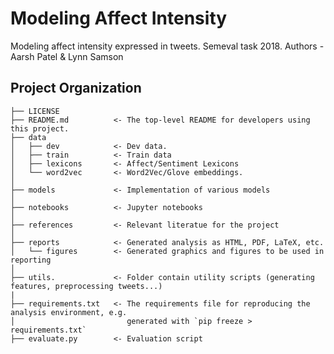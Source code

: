 Modeling Affect Intensity
==============================

Modeling affect intensity expressed in tweets. Semeval task 2018. Authors - Aarsh Patel & Lynn Samson

Project Organization
------------

    ├── LICENSE
    ├── README.md          <- The top-level README for developers using this project.
    ├── data
    │   ├── dev            <- Dev data.
    │   ├── train          <- Train data
    │   ├── lexicons       <- Affect/Sentiment Lexicons
    │   └── word2vec       <- Word2Vec/Glove embeddings.
    │
    ├── models             <- Implementation of various models
    │
    ├── notebooks          <- Jupyter notebooks
    │
    ├── references         <- Relevant literatue for the project
    │
    ├── reports            <- Generated analysis as HTML, PDF, LaTeX, etc.
    │   └── figures        <- Generated graphics and figures to be used in reporting
    │
    ├── utils.             <- Folder contain utility scripts (generating features, preprocessing tweets...)
    |
    ├── requirements.txt   <- The requirements file for reproducing the analysis environment, e.g.
    │                         generated with `pip freeze > requirements.txt`
    ├── evaluate.py        <- Evaluation script